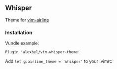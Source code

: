 ## Whisper

Theme for [vim-airline](https://github.com/bling/vim-airline)

### Installation

Vundle example:

```
Plugin 'alexbel/vim-whisper-theme'
```

Add `let g:airline_theme = 'whisper'` to your .vimrc
